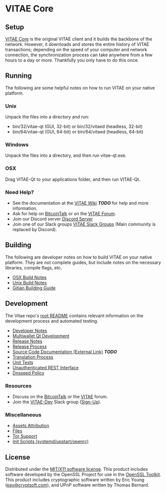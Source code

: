VITAE Core
=====================

Setup
---------------------
[VITAE Core](http://vitae.org/wallet) is the original VITAE client and it builds the backbone of the network. However, it downloads and stores the entire history of VITAE transactions; depending on the speed of your computer and network connection, the synchronization process can take anywhere from a few hours to a day or more. Thankfully you only have to do this once.

Running
---------------------
The following are some helpful notes on how to run VITAE on your native platform.

### Unix

Unpack the files into a directory and run:

- bin/32/vitae-qt (GUI, 32-bit) or bin/32/vitaed (headless, 32-bit)
- bin/64/vitae-qt (GUI, 64-bit) or bin/64/vitaed (headless, 64-bit)

### Windows

Unpack the files into a directory, and then run vitae-qt.exe.

### OSX

Drag VITAE-Qt to your applications folder, and then run VITAE-Qt.

### Need Help?

* See the documentation at the [VITAE Wiki](https://en.bitcoin.it/wiki/Main_Page) ***TODO***
for help and more information.
* Ask for help on [BitcoinTalk](https://bitcointalk.org/index.php?topic=1262920.0) or on the [VITAE Forum](http://forum.vitae.org/).
* Join our Discord server [Discord Server](https://discord.vitae.org)
* Join one of our Slack groups [VITAE Slack Groups](https://vitae.org/slack-logins/) (Main community is replaced by Discord).

Building
---------------------
The following are developer notes on how to build VITAE on your native platform. They are not complete guides, but include notes on the necessary libraries, compile flags, etc.

- [OSX Build Notes](build-osx.md)
- [Unix Build Notes](build-unix.md)
- [Gitian Building Guide](gitian-building.md)

Development
---------------------
The Vitae repo's [root README](https://github.com/VITAE-Project/VITAE/blob/master/README.md) contains relevant information on the development process and automated testing.

- [Developer Notes](developer-notes.md)
- [Multiwallet Qt Development](multiwallet-qt.md)
- [Release Notes](release-notes.md)
- [Release Process](release-process.md)
- [Source Code Documentation (External Link)](https://dev.visucore.com/bitcoin/doxygen/) ***TODO***
- [Translation Process](translation_process.md)
- [Unit Tests](unit-tests.md)
- [Unauthenticated REST Interface](REST-interface.md)
- [Dnsseed Policy](dnsseed-policy.md)

### Resources

* Discuss on the [BitcoinTalk](https://bitcointalk.org/index.php?topic=1262920.0) or the [VITAE](http://forum.vitae.org/) forum.
* Join the [VITAE-Dev](https://vitae-dev.slack.com/) Slack group ([Sign-Up](https://vitae-dev.herokuapp.com/)).

### Miscellaneous
- [Assets Attribution](assets-attribution.md)
- [Files](files.md)
- [Tor Support](tor.md)
- [Init Scripts (systemd/upstart/openrc)](init.md)

License
---------------------
Distributed under the [MIT/X11 software license](http://www.opensource.org/licenses/mit-license.php).
This product includes software developed by the OpenSSL Project for use in the [OpenSSL Toolkit](https://www.openssl.org/). This product includes
cryptographic software written by Eric Young ([eay@cryptsoft.com](mailto:eay@cryptsoft.com)), and UPnP software written by Thomas Bernard.
